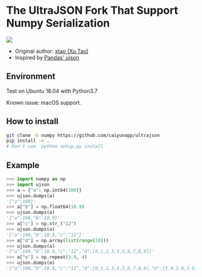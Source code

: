 # The UltraJSON Fork That Support Numpy Serialization

![](https://travis-ci.org/caiyunapp/ultrajson.svg?branch=numpy)

- Original author: [xtao (Xu Tao)](https://github.com/xtao)
- Inspired by [Pandas' ujson](https://github.com/pandas-dev/pandas/tree/master/pandas/_libs/src/ujson/python)

## Environment

Test on Ubuntu 18.04 with Python3.7

Known issue: macOS support.

## How to install

```sh
git clone -b numpy https://github.com/caiyunapp/ultrajson
pip install -e .
# Don't use `python setup.py install`
```

## Example

```python
>>> import numpy as np
>>> import ujson
>>> a = {"a": np.int64(100)}
>>> ujson.dumps(a)
'{"a":100}'
>>> a["b"] = np.float64(10.9)
>>> ujson.dumps(a)
'{"a":100,"b":10.9}'
>>> a["c"] = np.str_("12")
>>> ujson.dumps(a)
'{"a":100,"b":10.9,"c":"12"}'
>>> a["d"] = np.array(list(range(10)))
>>> ujson.dumps(a)
'{"a":100,"b":10.9,"c":"12","d":[0,1,2,3,4,5,6,7,8,9]}'
>>> a["e"] = np.repeat(3.9, 4)
>>> ujson.dumps(a)
'{"a":100,"b":10.9,"c":"12","d":[0,1,2,3,4,5,6,7,8,9],"e":[3.9,3.9,3.9,3.9]}'
```
